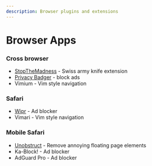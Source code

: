 ```yaml
---
description: Browser plugins and extensions
---
```


# Browser Apps

### Cross browser

* [StopTheMadness](https://apps.apple.com/us/app/stopthemadness/id1376402589?mt=12) - Swiss army knife extension
* [Privacy Badger](https://privacybadger.org) - block ads
* Vimium - Vim style navigation

### Safari

* [Wipr](https://apps.apple.com/us/app/wipr/id1320666476?mt=12) - Ad blocker
* Vimari - Vim style navigation

### Mobile Safari

* [Unobstruct](https://apps.apple.com/us/app/unobstruct/id1255281426) - Remove annoying floating page elements
* Ka-Block! - Ad blocker
* AdGuard Pro - Ad blocker

